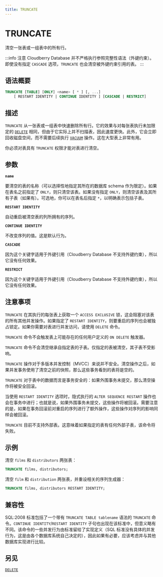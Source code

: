 ```yaml
---
title: TRUNCATE
---
```


# TRUNCATE

清空一张表或一组表中的所有行。

:::info 注意
Cloudberry Database 并不严格执行参照完整性语法（外键约束）。即使没有指定 `CASCADE` 选项，`TRUNCATE` 也会清空被外键约束引用的表。
:::

## 语法概要

```sql
TRUNCATE [TABLE] [ONLY] <name> [ * ] [, ...] 
    [ RESTART IDENTITY | CONTINUE IDENTITY ] [CASCADE | RESTRICT]
```

## 描述

`TRUNCATE` 从一张表或一组表中快速删除所有行。它的效果与对每张表执行未加限定的 [`DELETE`](https://github.com/cloudberrydb/cloudberrydb-site/blob/cbdb-doc-validation/docs/sql-stmts/sql-stmt-delete.md) 相同，但由于它实际上并不扫描表，因此速度更快。此外，它会立即回收磁盘空间，而不需要后续执行 [`VACUUM`](https://github.com/cloudberrydb/cloudberrydb-site/blob/cbdb-doc-validation/docs/sql-stmts/sql-stmt-vacuum.md) 操作。这在大型表上非常有用。

你必须对表具有 `TRUNCATE` 权限才能对表进行清空。

## 参数

**`name`**

要清空的表的名称（可以选择性地指定其所在的数据库 schema 作为限定）。如果在表名之前指定了 `ONLY`，则只清空该表。如果没有指定 `ONLY`，则清空该表及其所有子表（如果有）。可选地，你可以在表名后指定 `*`，以明确表示包括子表。

**`RESTART IDENTITY`**

自动重启被清空表的列所拥有的序列。

**`CONTINUE IDENTITY`**

不改变序列的值。这是默认行为。

**`CASCADE`**

因为这个关键字适用于外键引用（Cloudberry Database 不支持外键约束），所以它没有任何效果。

**`RESTRICT`**

因为这个关键字适用于外键引用（Cloudberry Database 不支持外键约束），所以它没有任何效果。

## 注意事项

`TRUNCATE` 在其执行的每张表上获取一个 `ACCESS EXCLUSIVE` 锁，这会阻塞对该表的所有其他并发操作。如果指定了 `RESTART IDENTITY`，则要重启的序列也会被独占锁定。如果你需要对表进行并发访问，请使用 `DELETE` 命令。

`TRUNCATE` 命令不会触发表上可能存在的任何用户定义的 `ON DELETE` 触发器。

`TRUNCATE` 命令不会清空继承自指定表的子表。仅指定的表被清空，其子表不受影响。

`TRUNCATE` 操作对于多版本并发控制（MVCC）来说并不安全。清空操作之后，如果并发事务使用了清空之前的快照，那么这些事务看到的表将是空的。

`TRUNCATE` 对于表中的数据而言是事务安全的：如果外围事务未提交，那么清空操作将被安全回滚。

当使用 `RESTART IDENTITY` 选项时，隐式执行的 `ALTER SEQUENCE RESTART` 操作也会在事务中进行；也就是说，如果外围事务未提交，这些操作将被回滚。需要注意的是，如果在事务回滚前对重启的序列进行了额外操作，这些操作对序列的影响同样会被回滚。

`TRUNCATE` 目前不支持外部表。这意味着如果指定的表有任何外部子表，该命令将失败。

## 示例

清空 `films` 和 `distributors` 两张表：

```sql
TRUNCATE films, distributors;
```

清空 `film` 和 `distribution` 两张表，并重设相关的序列生成器：

```sql
TRUNCATE films, distributors RESTART IDENTITY;
```

## 兼容性

SQL:2008 标准包括了一个带有 `TRUNCATE TABLE tablename` 语法的 `TRUNCATE` 命令。`CONTINUE IDENTITY`/`RESTART IDENTITY` 子句也出现在该标准中，但意义略有不同。该命令的一些并发行为由标准留给了实现定义（SQL 标准没有具体的并发行为，这是由各个数据库系统自己决定的），因此如果有必要，应该考虑并与其他数据库实现进行比较。

## 另见

[`DELETE`](https://github.com/cloudberrydb/cloudberrydb-site/blob/cbdb-doc-validation/docs/sql-stmts/sql-stmt-delete.md)
